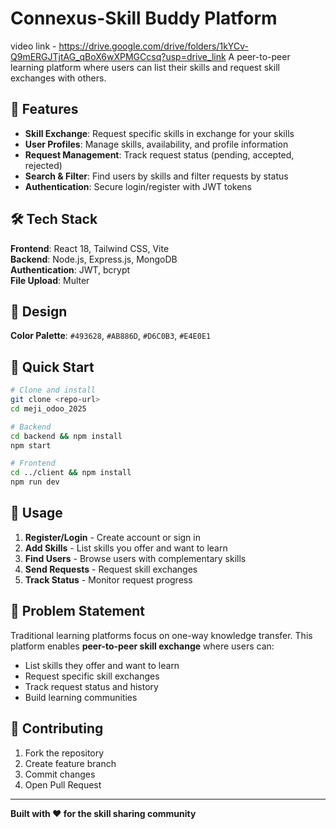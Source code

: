 # Connexus-Skill Buddy Platform
video link - https://drive.google.com/drive/folders/1kYCv-Q9mERGJTjtAG_qBoX6wXPMGCcsq?usp=drive_link 
A peer-to-peer learning platform where users can list their skills and request skill exchanges with others.

## 🚀 Features

- **Skill Exchange**: Request specific skills in exchange for your skills
- **User Profiles**: Manage skills, availability, and profile information
- **Request Management**: Track request status (pending, accepted, rejected)
- **Search & Filter**: Find users by skills and filter requests by status
- **Authentication**: Secure login/register with JWT tokens

## 🛠️ Tech Stack

**Frontend**: React 18, Tailwind CSS, Vite  
**Backend**: Node.js, Express.js, MongoDB  
**Authentication**: JWT, bcrypt  
**File Upload**: Multer

## 🎨 Design

**Color Palette**: `#493628`, `#AB886D`, `#D6C0B3`, `#E4E0E1`

## 🚀 Quick Start

```bash
# Clone and install
git clone <repo-url>
cd meji_odoo_2025

# Backend
cd backend && npm install
npm start

# Frontend  
cd ../client && npm install
npm run dev
```

## 📱 Usage

1. **Register/Login** - Create account or sign in
2. **Add Skills** - List skills you offer and want to learn
3. **Find Users** - Browse users with complementary skills
4. **Send Requests** - Request skill exchanges
5. **Track Status** - Monitor request progress

## 🎯 Problem Statement

Traditional learning platforms focus on one-way knowledge transfer. This platform enables **peer-to-peer skill exchange** where users can:
- List skills they offer and want to learn
- Request specific skill exchanges
- Track request status and history
- Build learning communities

## 🤝 Contributing

1. Fork the repository
2. Create feature branch
3. Commit changes
4. Open Pull Request

---

**Built with ❤️ for the skill sharing community** 
